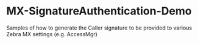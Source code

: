# MX-SignatureAuthentication-Demo
Samples of how to generate the Caller signature to be provided to various Zebra MX settings (e.g. AccessMgr)
